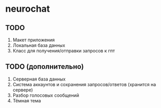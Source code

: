 # neurochat
## TODO  
1. Макет приложения
2. Локальная база данных
3. Класс для получения/отправки запросов к гпт

## TODO (дополнительно)  
1. Серверная база данных
2. Система аккаунтов и сохранения запросов/ответов (хранится на сервере)
3. Разбор голосовых сообщений
4. Тёмная тема
